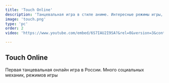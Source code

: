 ```yaml
---
title: 'Touch Online'
description: 'Танцевальная игра в стиле аниме. Интересные режимы игры, много одежды и игровых событий!'
image: 'touch.png'
type: 'pc'
order: 2
video: 'https://www.youtube.com/embed/6S7IAU2I9SA?&rel=0&version=3&controls=0&showinfo=0&autoplay=1&mute=1&loop=1&start=10&playlist=6S7IAU2I9SA'

---
```


## Touch Online
Первая танцевальная онлайн игра в&nbsp;России. Много социальных механик, режимов игры
